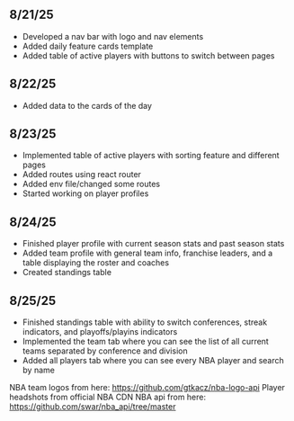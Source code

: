 ## 8/21/25
- Developed a nav bar with logo and nav elements
- Added daily feature cards template 
- Added table of active players with buttons to switch between pages

## 8/22/25
- Added data to the cards of the day

## 8/23/25
- Implemented table of active players with sorting feature and different pages
- Added routes using react router
- Added env file/changed some routes
- Started working on player profiles

## 8/24/25
- Finished player profile with current season stats and past season stats
- Added team profile with general team info, franchise leaders, and a table displaying the roster and coaches
- Created standings table

## 8/25/25
- Finished standings table with ability to switch conferences, streak indicators, and playoffs/playins indicators
- Implemented the team tab where you can see the list of all current teams separated by conference and division
- Added all players tab where you can see every NBA player and search by name

NBA team logos from here: https://github.com/gtkacz/nba-logo-api
Player headshots from official NBA CDN
NBA api from here: https://github.com/swar/nba_api/tree/master